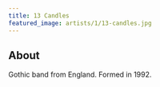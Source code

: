 ```yaml
---
title: 13 Candles
featured_image: artists/1/13-candles.jpg
---
```

## About

Gothic band from England.
Formed in 1992.
